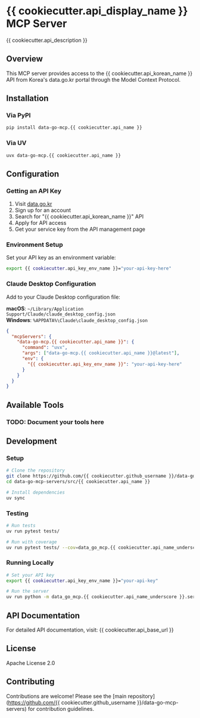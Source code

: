 # {{ cookiecutter.api_display_name }} MCP Server

{{ cookiecutter.api_description }}

## Overview

This MCP server provides access to the {{ cookiecutter.api_korean_name }} API from Korea's data.go.kr portal through the Model Context Protocol.

## Installation

### Via PyPI

```bash
pip install data-go-mcp.{{ cookiecutter.api_name }}
```

### Via UV

```bash
uvx data-go-mcp.{{ cookiecutter.api_name }}
```

## Configuration

### Getting an API Key

1. Visit [data.go.kr](https://www.data.go.kr)
2. Sign up for an account
3. Search for "{{ cookiecutter.api_korean_name }}" API
4. Apply for API access
5. Get your service key from the API management page

### Environment Setup

Set your API key as an environment variable:

```bash
export {{ cookiecutter.api_key_env_name }}="your-api-key-here"
```

### Claude Desktop Configuration

Add to your Claude Desktop configuration file:

**macOS**: `~/Library/Application Support/Claude/claude_desktop_config.json`  
**Windows**: `%APPDATA%\Claude\claude_desktop_config.json`

```json
{
  "mcpServers": {
    "data-go-mcp.{{ cookiecutter.api_name }}": {
      "command": "uvx",
      "args": ["data-go-mcp.{{ cookiecutter.api_name }}@latest"],
      "env": {
        "{{ cookiecutter.api_key_env_name }}": "your-api-key-here"
      }
    }
  }
}
```

## Available Tools

### TODO: Document your tools here
<!-- Example:
### get_weather_forecast

Get weather forecast information for a specific location.

**Parameters:**
- `nx` (int, required): Grid X coordinate
- `ny` (int, required): Grid Y coordinate
- `base_date` (str, required): Base date in YYYYMMDD format
- `base_time` (str, optional): Base time in HHMM format (default: "0500")
- `num_of_rows` (int, optional): Number of rows per page (default: 100)
- `page_no` (int, optional): Page number (default: 1)

**Example:**
```python
result = await get_weather_forecast(
    nx=60,
    ny=127,
    base_date="20240101"
)
```
-->

## Development

### Setup

```bash
# Clone the repository
git clone https://github.com/{{ cookiecutter.github_username }}/data-go-mcp-servers.git
cd data-go-mcp-servers/src/{{ cookiecutter.api_name }}

# Install dependencies
uv sync
```

### Testing

```bash
# Run tests
uv run pytest tests/

# Run with coverage
uv run pytest tests/ --cov=data_go_mcp.{{ cookiecutter.api_name_underscore }}
```

### Running Locally

```bash
# Set your API key
export {{ cookiecutter.api_key_env_name }}="your-api-key"

# Run the server
uv run python -m data_go_mcp.{{ cookiecutter.api_name_underscore }}.server
```

## API Documentation

For detailed API documentation, visit: {{ cookiecutter.api_base_url }}

## License

Apache License 2.0

## Contributing

Contributions are welcome! Please see the [main repository](https://github.com/{{ cookiecutter.github_username }}/data-go-mcp-servers) for contribution guidelines.